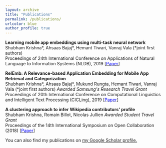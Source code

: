 ```yaml
---
layout: archive
title: "Publications"
permalink: /publications/
urlcolor: blue
author_profile: true
---
```


**Learning mobile app embeddings using multi-task neural network**  
Shubham Krishna\*, Ahsaas Bajaj\*, Hemant Tiwari, Vanraj Vala  (\*joint first authors)   
Proceedings of 24th International Conference on Applications of Natural Language to Information Systems (NLDB), 2019 \[[<span style="color:blue">Paper</span>](https://link.springer.com/chapter/10.1007/978-3-030-23281-8_3)\]  


**RelEmb: A Relevance-based Application Embedding for Mobile App Retrieval and Categorization**  
Shubham Krishna\*, Ahsaas Bajaj\*, Mukund Rungta, Hemant Tiwari, Vanraj Vala (\*joint first authors)
*Awarded Samsung's Research Travel Grant*  
Proceedings of 20th International Conference on Computational Linguistics and Intelligent Text Processing (CICLing), 2019 \[[<span style="color:blue">Paper</span>](https://www.cys.cic.ipn.mx/ojs/index.php/CyS/article/view/3258/2678)\]


**A clustering approach to infer Wikipedia contributors' profile**  
Shubham Krishna, Romain Billot, Nicolas Jullien
*Awarded Student Travel Grant*  
Proceedings of the 14th International Symposium on Open Collaboration (2018) \[[<span style="color:blue">Paper</span>](https://dl.acm.org/doi/pdf/10.1145/3233391.3233968)\]


You can also find my publications on <u><a href="https://scholar.google.com/citations?user=3ooyMUcAAAAJ&hl=en">my Google Scholar profile</a>.</u>
